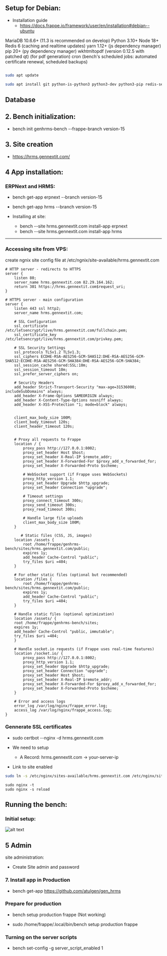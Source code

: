 ## Setup for Debian: 


- Installation guide
    - https://docs.frappe.io/framework/user/en/installation#debian--ubuntu


MariaDB 10.6.6+                               (11.3 is recommended on develop)
Python 3.10+
Node 18+
Redis 6                                       (caching and realtime updates)
yarn 1.12+                                    (js dependency manager)
pip 20+                                       (py dependency manager)
wkhtmltopdf (version 0.12.5 with patched qt)  (for pdf generation)
cron                                          (bench's scheduled jobs: automated certificate renewal, scheduled backups)


```bash

sudo apt update

sudo apt install git python-is-python3 python3-dev python3-pip redis-server libmariadb-dev mariadb-server mariadb-client pkg-config

```

## Database


## 2. Bench initialization:

- bench init genhrms-bench --frappe-branch version-15

## 3. Site creation

- https://hrms.gennextit.com/


## 4 App installation:


### ERPNext and HRMS:

- bench get-app erpnext --branch version-15


- bench get-app hrms --branch version-15


- Installing at site: 

    - bench --site hrms.gennextit.com install-app erpnext
    - bench --site hrms.gennextit.com install-app hrms


---


### Accessing site from VPS:


create ngnix site config file at /etc/ngnix/site-available/hrms.gennextit.com

```
# HTTP server - redirects to HTTPS
server {
    listen 80;
    server_name hrms.gennextit.com 82.29.164.162;
    return 301 https://hrms.gennextit.com$request_uri;
}

# HTTPS server - main configuration
server {
    listen 443 ssl http2;
    server_name hrms.gennextit.com;
    
    # SSL Configuration
    ssl_certificate /etc/letsencrypt/live/hrms.gennextit.com/fullchain.pem;
    ssl_certificate_key /etc/letsencrypt/live/hrms.gennextit.com/privkey.pem;
    
    # SSL Security Settings
    ssl_protocols TLSv1.2 TLSv1.3;
    ssl_ciphers ECDHE-RSA-AES256-GCM-SHA512:DHE-RSA-AES256-GCM-SHA512:ECDHE-RSA-AES256-GCM-SHA384:DHE-RSA-AES256-GCM-SHA384;
    ssl_session_cache shared:SSL:10m;
    ssl_session_timeout 10m;
    ssl_prefer_server_ciphers on;
    
    # Security Headers
    add_header Strict-Transport-Security "max-age=31536000; includeSubDomains" always;
    add_header X-Frame-Options SAMEORIGIN always;
    add_header X-Content-Type-Options nosniff always;
    add_header X-XSS-Protection "1; mode=block" always;


    client_max_body_size 100M;
    client_body_timeout 120s;
    client_header_timeout 120s;

    
    # Proxy all requests to Frappe
    location / {
        proxy_pass http://127.0.0.1:8002;
        proxy_set_header Host $host;
        proxy_set_header X-Real-IP $remote_addr;
        proxy_set_header X-Forwarded-For $proxy_add_x_forwarded_for;
        proxy_set_header X-Forwarded-Proto $scheme;
        
        # WebSocket support (if Frappe uses WebSockets)
        proxy_http_version 1.1;
        proxy_set_header Upgrade $http_upgrade;
        proxy_set_header Connection "upgrade";
        
        # Timeout settings
        proxy_connect_timeout 300s;
        proxy_send_timeout 300s;
        proxy_read_timeout 300s;
        
        # Handle large file uploads
        client_max_body_size 100M;
    }

       # Static files (CSS, JS, images)
    location /assets {
        root /home/frappe/genhrms-bench/sites/hrms.gennextit.com/public;
        expires 1y;
        add_header Cache-Control "public";
        try_files $uri =404;
    }

    # For other static files (optional but recommended)
    location /files {
        root /home/frappe/genhrms-bench/sites/hrms.gennextit.com/public;
        expires 1y;
        add_header Cache-Control "public";
        try_files $uri =404;
    }

    # Handle static files (optional optimization)
    location /assets/ {
    root /home/frappe/genhrms-bench/sites;
    expires 1y;
    add_header Cache-Control "public, immutable";
    try_files $uri =404;
    }
  
    # Handle socket.io requests (if Frappe uses real-time features)
    location /socket.io/ {
        proxy_pass http://127.0.0.1:8002;
        proxy_http_version 1.1;
        proxy_set_header Upgrade $http_upgrade;
        proxy_set_header Connection "upgrade";
        proxy_set_header Host $host;
        proxy_set_header X-Real-IP $remote_addr;
        proxy_set_header X-Forwarded-For $proxy_add_x_forwarded_for;
        proxy_set_header X-Forwarded-Proto $scheme;
    }
    
    # Error and access logs
    error_log /var/log/nginx/frappe_error.log;
    access_log /var/log/nginx/frappe_access.log;
}

```

### Gennerate SSL certificates 

- sudo certbot --nginx -d hrms.gennextit.com

- We need to setup 

    - A Record: hrms.gennextit.com → your-server-ip


- Link to site enabled

```bash
sudo ln -s /etc/nginx/sites-available/hrms.gennextit.com /etc/nginx/sites-enabled/```

```

```
sudo nginx -t
sudo nginx -s reload
```


## Running the bench:

### Initial setup: 

![alt text](image.png)


## 5 Admin 

site administration:
- Create Site admin and password






### 7. Install app in Production 


- bench get-app https://github.com/atulgen/gen_hrms




### Prepare for production

- bench setup production frappe (Not working)

- sudo /home/frappe/.local/bin/bench setup production frappe




### Turning on the server scripts 


- bench set-config -g server_script_enabled 1



